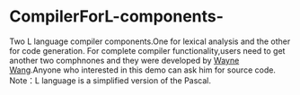 # CompilerForL-components-
Two L language compiler components.One for lexical analysis and the other for code generation.
For complete compiler functionality,users need to get another two comphnones and they were developed by
[Wayne Wang](https://github.com/WayneMark).Anyone who interested in this demo can ask him for source code.
Note：L language is a simplified version of the Pascal.
